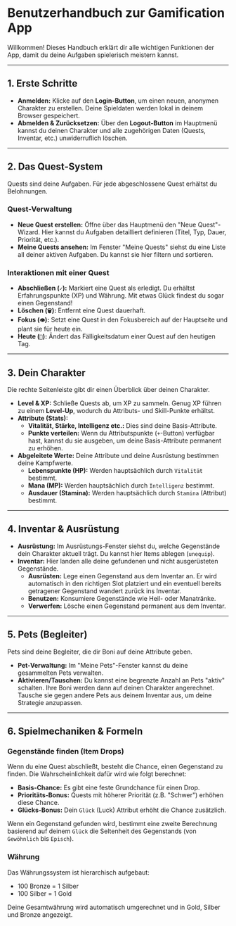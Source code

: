 # Benutzerhandbuch zur Gamification App

Willkommen! Dieses Handbuch erklärt dir alle wichtigen Funktionen der App, damit du deine Aufgaben spielerisch meistern kannst.

---

## 1. Erste Schritte

- **Anmelden:** Klicke auf den **Login-Button**, um einen neuen, anonymen Charakter zu erstellen. Deine Spieldaten werden lokal in deinem Browser gespeichert.
- **Abmelden & Zurücksetzen:** Über den **Logout-Button** im Hauptmenü kannst du deinen Charakter und alle zugehörigen Daten (Quests, Inventar, etc.) unwiderruflich löschen.

---

## 2. Das Quest-System

Quests sind deine Aufgaben. Für jede abgeschlossene Quest erhältst du Belohnungen.

### Quest-Verwaltung
- **Neue Quest erstellen:** Öffne über das Hauptmenü den "Neue Quest"-Wizard. Hier kannst du Aufgaben detailliert definieren (Titel, Typ, Dauer, Priorität, etc.).
- **Meine Quests ansehen:** Im Fenster "Meine Quests" siehst du eine Liste all deiner aktiven Aufgaben. Du kannst sie hier filtern und sortieren.

### Interaktionen mit einer Quest
- **Abschließen (`✓`):** Markiert eine Quest als erledigt. Du erhältst Erfahrungspunkte (XP) und Währung. Mit etwas Glück findest du sogar einen Gegenstand!
- **Löschen (`🗑️`):** Entfernt eine Quest dauerhaft.
- **Fokus (`👁️`):** Setzt eine Quest in den Fokusbereich auf der Hauptseite und plant sie für heute ein.
- **Heute (`📅`):** Ändert das Fälligkeitsdatum einer Quest auf den heutigen Tag.

---

## 3. Dein Charakter

Die rechte Seitenleiste gibt dir einen Überblick über deinen Charakter.

- **Level & XP:** Schließe Quests ab, um XP zu sammeln. Genug XP führen zu einem **Level-Up**, wodurch du Attributs- und Skill-Punkte erhältst.
- **Attribute (Stats):**
  - **Vitalität, Stärke, Intelligenz etc.:** Dies sind deine Basis-Attribute.
  - **Punkte verteilen:** Wenn du Attributspunkte (`+`-Button) verfügbar hast, kannst du sie ausgeben, um deine Basis-Attribute permanent zu erhöhen.
- **Abgeleitete Werte:** Deine Attribute und deine Ausrüstung bestimmen deine Kampfwerte.
  - **Lebenspunkte (HP):** Werden hauptsächlich durch `Vitalität` bestimmt.
  - **Mana (MP):** Werden hauptsächlich durch `Intelligenz` bestimmt.
  - **Ausdauer (Stamina):** Werden hauptsächlich durch `Stamina` (Attribut) bestimmt.

---

## 4. Inventar & Ausrüstung

- **Ausrüstung:** Im Ausrüstungs-Fenster siehst du, welche Gegenstände dein Charakter aktuell trägt. Du kannst hier Items ablegen (`unequip`).
- **Inventar:** Hier landen alle deine gefundenen und nicht ausgerüsteten Gegenstände.
  - **Ausrüsten:** Lege einen Gegenstand aus dem Inventar an. Er wird automatisch in den richtigen Slot platziert und ein eventuell bereits getragener Gegenstand wandert zurück ins Inventar.
  - **Benutzen:** Konsumiere Gegenstände wie Heil- oder Manatränke.
  - **Verwerfen:** Lösche einen Gegenstand permanent aus dem Inventar.

---

## 5. Pets (Begleiter)

Pets sind deine Begleiter, die dir Boni auf deine Attribute geben.

- **Pet-Verwaltung:** Im "Meine Pets"-Fenster kannst du deine gesammelten Pets verwalten.
- **Aktivieren/Tauschen:** Du kannst eine begrenzte Anzahl an Pets "aktiv" schalten. Ihre Boni werden dann auf deinen Charakter angerechnet. Tausche sie gegen andere Pets aus deinem Inventar aus, um deine Strategie anzupassen.

---

## 6. Spielmechaniken & Formeln

### Gegenstände finden (Item Drops)

Wenn du eine Quest abschließt, besteht die Chance, einen Gegenstand zu finden. Die Wahrscheinlichkeit dafür wird wie folgt berechnet:

- **Basis-Chance:** Es gibt eine feste Grundchance für einen Drop.
- **Prioritäts-Bonus:** Quests mit höherer Priorität (z.B. "Schwer") erhöhen diese Chance.
- **Glücks-Bonus:** Dein `Glück` (Luck) Attribut erhöht die Chance zusätzlich.

Wenn ein Gegenstand gefunden wird, bestimmt eine zweite Berechnung basierend auf deinem `Glück` die Seltenheit des Gegenstands (von `Gewöhnlich` bis `Episch`).

### Währung

Das Währungssystem ist hierarchisch aufgebaut:
- 100 Bronze = 1 Silber
- 100 Silber = 1 Gold

Deine Gesamtwährung wird automatisch umgerechnet und in Gold, Silber und Bronze angezeigt.